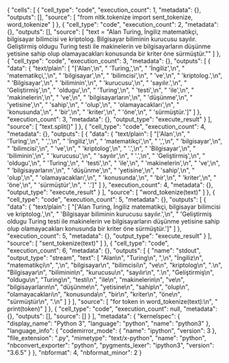 {
 "cells": [
  {
   "cell_type": "code",
   "execution_count": 1,
   "metadata": {},
   "outputs": [],
   "source": [
    "from nltk.tokenize import sent_tokenize, word_tokenize"
   ]
  },
  {
   "cell_type": "code",
   "execution_count": 2,
   "metadata": {},
   "outputs": [],
   "source": [
    "text = \"Alan Turing, İngiliz matematikçi, bilgisayar bilimcisi ve kriptolog. Bilgisayar biliminin kurucusu sayılır. Geliştirmiş oldugu Turing testi ile makinelerin ve bilgisayarların düşünme yetisine sahip olup olamayacakları konusunda bir kriter öne sürmüştür.\""
   ]
  },
  {
   "cell_type": "code",
   "execution_count": 3,
   "metadata": {},
   "outputs": [
    {
     "data": {
      "text/plain": [
       "['Alan',\n",
       " 'Turing,',\n",
       " 'İngiliz',\n",
       " 'matematikçi,',\n",
       " 'bilgisayar',\n",
       " 'bilimcisi',\n",
       " 've',\n",
       " 'kriptolog.',\n",
       " 'Bilgisayar',\n",
       " 'biliminin',\n",
       " 'kurucusu',\n",
       " 'sayılır.',\n",
       " 'Geliştirmiş',\n",
       " 'oldugu',\n",
       " 'Turing',\n",
       " 'testi',\n",
       " 'ile',\n",
       " 'makinelerin',\n",
       " 've',\n",
       " 'bilgisayarların',\n",
       " 'düşünme',\n",
       " 'yetisine',\n",
       " 'sahip',\n",
       " 'olup',\n",
       " 'olamayacakları',\n",
       " 'konusunda',\n",
       " 'bir',\n",
       " 'kriter',\n",
       " 'öne',\n",
       " 'sürmüştür.']"
      ]
     },
     "execution_count": 3,
     "metadata": {},
     "output_type": "execute_result"
    }
   ],
   "source": [
    "text.split()"
   ]
  },
  {
   "cell_type": "code",
   "execution_count": 4,
   "metadata": {},
   "outputs": [
    {
     "data": {
      "text/plain": [
       "['Alan',\n",
       " 'Turing',\n",
       " ',',\n",
       " 'İngiliz',\n",
       " 'matematikçi',\n",
       " ',',\n",
       " 'bilgisayar',\n",
       " 'bilimcisi',\n",
       " 've',\n",
       " 'kriptolog',\n",
       " '.',\n",
       " 'Bilgisayar',\n",
       " 'biliminin',\n",
       " 'kurucusu',\n",
       " 'sayılır',\n",
       " '.',\n",
       " 'Geliştirmiş',\n",
       " 'oldugu',\n",
       " 'Turing',\n",
       " 'testi',\n",
       " 'ile',\n",
       " 'makinelerin',\n",
       " 've',\n",
       " 'bilgisayarların',\n",
       " 'düşünme',\n",
       " 'yetisine',\n",
       " 'sahip',\n",
       " 'olup',\n",
       " 'olamayacakları',\n",
       " 'konusunda',\n",
       " 'bir',\n",
       " 'kriter',\n",
       " 'öne',\n",
       " 'sürmüştür',\n",
       " '.']"
      ]
     },
     "execution_count": 4,
     "metadata": {},
     "output_type": "execute_result"
    }
   ],
   "source": [
    "word_tokenize(text)"
   ]
  },
  {
   "cell_type": "code",
   "execution_count": 5,
   "metadata": {},
   "outputs": [
    {
     "data": {
      "text/plain": [
       "['Alan Turing, İngiliz matematikçi, bilgisayar bilimcisi ve kriptolog.',\n",
       " 'Bilgisayar biliminin kurucusu sayılır.',\n",
       " 'Geliştirmiş oldugu Turing testi ile makinelerin ve bilgisayarların düşünme yetisine sahip olup olamayacakları konusunda bir kriter öne sürmüştür.']"
      ]
     },
     "execution_count": 5,
     "metadata": {},
     "output_type": "execute_result"
    }
   ],
   "source": [
    "sent_tokenize(text)"
   ]
  },
  {
   "cell_type": "code",
   "execution_count": 6,
   "metadata": {},
   "outputs": [
    {
     "name": "stdout",
     "output_type": "stream",
     "text": [
      "Alan\n",
      "Turing\n",
      ",\n",
      "İngiliz\n",
      "matematikçi\n",
      ",\n",
      "bilgisayar\n",
      "bilimcisi\n",
      "ve\n",
      "kriptolog\n",
      ".\n",
      "Bilgisayar\n",
      "biliminin\n",
      "kurucusu\n",
      "sayılır\n",
      ".\n",
      "Geliştirmiş\n",
      "oldugu\n",
      "Turing\n",
      "testi\n",
      "ile\n",
      "makinelerin\n",
      "ve\n",
      "bilgisayarların\n",
      "düşünme\n",
      "yetisine\n",
      "sahip\n",
      "olup\n",
      "olamayacakları\n",
      "konusunda\n",
      "bir\n",
      "kriter\n",
      "öne\n",
      "sürmüştür\n",
      ".\n"
     ]
    }
   ],
   "source": [
    "for token in word_tokenize(text):\n",
    "    print(token)"
   ]
  },
  {
   "cell_type": "code",
   "execution_count": null,
   "metadata": {},
   "outputs": [],
   "source": []
  }
 ],
 "metadata": {
  "kernelspec": {
   "display_name": "Python 3",
   "language": "python",
   "name": "python3"
  },
  "language_info": {
   "codemirror_mode": {
    "name": "ipython",
    "version": 3
   },
   "file_extension": ".py",
   "mimetype": "text/x-python",
   "name": "python",
   "nbconvert_exporter": "python",
   "pygments_lexer": "ipython3",
   "version": "3.6.5"
  }
 },
 "nbformat": 4,
 "nbformat_minor": 2
}

